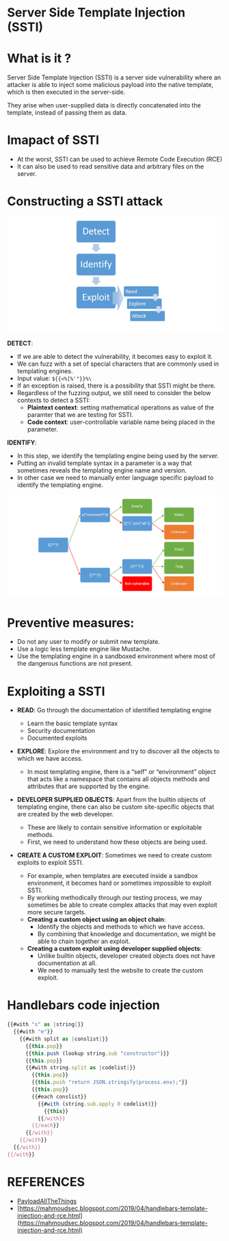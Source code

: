 # Server Side Template Injection (SSTI)

# What is it ?

Server Side Template Injection (SSTI) is a server side vulnerability where an attacker is able to inject some malicious payload into the native template, which is then executed in the server-side.

They arise when user-supplied data is directly concatenated into the template, instead of passing them as data.

# Imapact of SSTI

- At the worst, SSTI can be used to achieve Remote Code Execution (RCE)
- It can also be used to read sensitive data and arbitrary files on the server.

# Constructing a SSTI attack

![Untitled](img/Untitled.png)

**DETECT**: 

- If we are able to detect the vulnerability, it becomes easy to exploit it.
- We can fuzz with a set of special characters that are commonly used in templating engines.
- Input value: `${{<%[%'"}}%\`
- If an exception is raised, there is a possibility that SSTI might be there.
- Regardless of the fuzzing output, we still need to consider the below contexts to detect a SSTI:
    - **Plaintext context**: setting mathematical operations as value of the paramter that we are testing for SSTI.
    - **Code context**: user-controllable variable name being placed in the parameter.

**IDENTIFY**:

- In this step, we identify the templating engine being used by the server.
- Putting an invalid template syntax in a parameter is a way that sometimes reveals the templating engine name and version.
- In other case we need to manually enter language specific payload to identify the templating engine.

![Untitled](img/Untitled1.png)

# Preventive measures:

- Do not any user to modify or submit new template.
- Use a logic less template engine like Mustache.
- Use the templating engine in a sandboxed environment where most of the dangerous functions are not present.

# Exploiting a SSTI

- **READ**: Go through the documentation of identified templating engine
    - Learn the basic template syntax
    - Security documentation
    - Documented exploits
    
- **EXPLORE**: Explore the environment and try to discover all the objects to which we have access.
    - In most templating engine, there is a “self” or “environment” object that acts like a namespace that contains all objects methods and attributes that are supported by the engine.

- **DEVELOPER SUPPLIED OBJECTS**: Apart from the builtin objects of templating engine, there can also be custom site-specific objects that are created by the web developer.
    - These are likely to contain sensitive information or exploitable methods.
    - First, we need to understand how these objects are being used.
    
- **CREATE A CUSTOM EXPLOIT**: Sometimes we need to create custom exploits to exploit SSTI.
    - For example, when templates are executed inside a sandbox environment, it becomes hard or sometimes impossible to exploit SSTI.
    - By working methodically through our testing process, we may sometimes be able to create complex attacks that may even exploit more secure targets.
    - **Creating a custom object using an object chain**:
        - Identify the objects and methods to which we have access.
        - By combining that knowledge and documentation, we might be able to chain together an exploit.
    - **Creating a custom exploit using developer supplied objects**:
        - Unlike builtin objects, developer created objects does not have documentation at all.
        - We need to manually test the website to create the custom exploit.

# Handlebars code injection

```jsx
{{#with "s" as |string|}}
  {{#with "e"}}
    {{#with split as |conslist|}}
      {{this.pop}}
      {{this.push (lookup string.sub "constructor")}}
      {{this.pop}}
      {{#with string.split as |codelist|}}
        {{this.pop}}
        {{this.push "return JSON.stringify(process.env);"}}
        {{this.pop}}
        {{#each conslist}}
          {{#with (string.sub.apply 0 codelist)}}
            {{this}}
          {{/with}}
        {{/each}}
      {{/with}}
    {{/with}}
  {{/with}}
{{/with}}
```

# REFERENCES

- [PayloadAllTheThings](https://github.com/swisskyrepo/PayloadsAllTheThings/tree/master/Server)
- [https://mahmoudsec.blogspot.com/2019/04/handlebars-template-injection-and-rce.html](https://mahmoudsec.blogspot.com/2019/04/handlebars-template-injection-and-rce.html)
